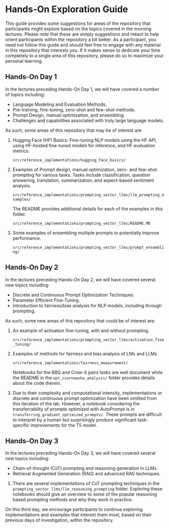 # Hands-On Exploration Guide

This guide provides some suggestions for areas of the repository that participants might explore based on the topics covered in the morning lectures. Please note that these are simply suggestions and meant to help orient participants within the repository a bit better. As a participant, you need not follow this guide and should feel free to engage with any material in this repository that interests you. If it makes sense to dedicate your time completely to a single area of this repository, please do so to maximize your personal learning.

## Hands-On Day 1

In the lectures preceding Hands-On Day 1, we will have covered a number of topics including:

* Language Modeling and Evaluation Methods.
* Pre-training, fine-tuning, zero-shot and few-shot methods.
* Prompt Design, manual optimization, and ensembling.
* Challenges and capabilities associated with truly large language models.

As such, some areas of this repository that may be of interest are:

1. Hugging Face (HF) Basics: Fine-tuning NLP models using the HF API, using HF-hosted fine-tuned models for inference, and HF evaluation metrics.

    `src/reference_implementations/hugging_face_basics/`

2. Examples of Prompt design, manual optimization, zero- and few-shot prompting for various tasks. Tasks include classification, question answering, translation, summarization, and aspect-based sentiment analysis.

    `src/reference_implementations/prompting_vector_llms/llm_prompting_examples/`

    The README provides additional details for each of the examples in this folder.

    `src/reference_implementations/prompting_vector_llms/README.MD`

3. Some examples of ensembling multiple prompts to potentially improve performance.

    `src/reference_implementations/prompting_vector_llms/prompt_ensembling/`

## Hands-On Day 2

In the lectures preceding Hands-On Day 2, we will have covered several new topics including:

* Discrete and Continuous Prompt Optimization Techniques.
* Parameter Efficient Fine-Tuning.
* Introduction to fairness/bias analysis for NLP models, including through prompting.

As such, some new areas of this repository that could be of interest are:

1. An example of activation fine-tuning, with and without prompting.

    `src/reference_implementations/prompting_vector_llms/activation_fine_tuning/`

2. Examples of methods for fairness and bias analysis of LMs and LLMs

    `src/reference_implementations/fairness_measurement/`

    Notebooks for the BBQ and Crow-S pairs tasks are well document while the README in the `opt_czarnowska_analysis/` folder provides details about the code therein.

3. Due to their complexity and computational intensity, implementations or discrete and continuous prompt optimization have been omitted from this iteration of the lab. However, a notebook considering the transferrability of prompts optimized with AutoPrompt is in `transferring_gradient_optimized_prompts/`. These prompts are difficult to interpret by a human but surprisingly produce significant task-specific improvements for the T5 model.

## Hands-On Day 3

In the lectures preceding Hands-On Day 3, we will have covered several new topics including:

* Chain-of-thought (CoT) prompting and reasoning generation in LLMs.
* Retrieval Augmented Generation (RAG) and advanced RAG techniques.

1. There are several implementations of CoT prompting techniques in the `prompting_vector_llms/llm_reasoning_prompting` folder. Exploring these notebooks should give an overview to some of the popular reasoning based prompting methods and why they work in practice.

On this third day, we encourage participants to continue exploring implementations and examples that interest them most, based on their previous days of investigation, within the repository.
